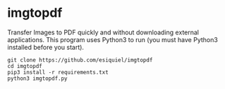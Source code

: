 # imgtopdf
Transfer Images to PDF quickly and without downloading external applications. This program uses Python3 to run (you must have Python3 installed before you start).

`git clone https://github.com/esiquiel/imgtopdf`<br>
`cd imgtopdf`<br>
`pip3 install -r requirements.txt`<br>
`python3 imgtopdf.py`

